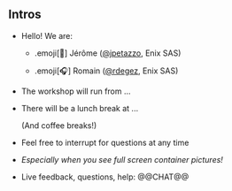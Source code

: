 ## Intros

- Hello! We are:

   - .emoji[🐳] Jérôme ([@jpetazzo](https://twitter.com/jpetazzo), Enix SAS)

   - .emoji[🎧] Romain ([@rdegez](https://twitter.com/rdegez), Enix SAS)

- The workshop will run from ...

- There will be a lunch break at ...

  (And coffee breaks!)

- Feel free to interrupt for questions at any time

- *Especially when you see full screen container pictures!*

- Live feedback, questions, help: @@CHAT@@
